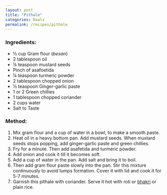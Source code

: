 ```yaml
---
layout: post
title: "Pithale"
categories: Daals
permalink: /recipes/pithale
---
```

### Ingredients:
* ½ cup Gram flour (_besan_)
* 2 tablespoon oil
* ¼ teaspoon mustard seeds 
* Pinch of asafoetida 
* ¼ teaspoon turmeric powder
* 2 tablespoon chopped onion
* ½ teaspoon Ginger-garlic paste
* 1 or 2 Green chillies
* 1 tablespoon chopped coriander
* 2 cups water
* Salt to Taste

### Method:
1. Mix gram flour and a cup of water in a bowl, to make a smooth paste.
2. Heat oil in a heavy bottom pan. Add mustard seeds. When mustard seeds stops popping, add ginger-garlic paste and green chillies.
3. Fry for a minute. Then add asafetida and turmeric powder.
4. Add onion and cook it till it becomes soft.
5. Add a cup of water in the pan. Add salt and bring it to boil.
6. Then add gram flour paste slowly into the pan. Stir this mixture continuously to avoid lumps formation. Cover it with lid and cook it for 5-7 minutes.
7. Garnish this pithale with coriander. Serve it hot with roti or [bhakri](./tandulachi-bhakri-or-rice-flour-bhakri) or plain rice. 